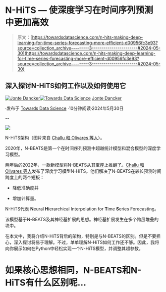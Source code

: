 # N-HiTS — 使深度学习在时间序列预测中更加高效

> 原文：[https://towardsdatascience.com/n-hits-making-deep-learning-for-time-series-forecasting-more-efficient-d00956fc3e93?source=collection_archive---------3-----------------------#2024-05-30](https://towardsdatascience.com/n-hits-making-deep-learning-for-time-series-forecasting-more-efficient-d00956fc3e93?source=collection_archive---------3-----------------------#2024-05-30)

## 深入探讨N-HiTS如何工作以及如何使用它

[](https://medium.com/@jodancker?source=post_page---byline--d00956fc3e93--------------------------------)[![Jonte Dancker](../Images/29e37a1a1cabc15cfb90a860b2931f03.png)](https://medium.com/@jodancker?source=post_page---byline--d00956fc3e93--------------------------------)[](https://towardsdatascience.com/?source=post_page---byline--d00956fc3e93--------------------------------)[![Towards Data Science](../Images/a6ff2676ffcc0c7aad8aaf1d79379785.png)](https://towardsdatascience.com/?source=post_page---byline--d00956fc3e93--------------------------------) [Jonte Dancker](https://medium.com/@jodancker?source=post_page---byline--d00956fc3e93--------------------------------)

·发布于 [Towards Data Science](https://towardsdatascience.com/?source=post_page---byline--d00956fc3e93--------------------------------) ·10分钟阅读·2024年5月30日

--

![](../Images/425a28dbdf638a9e2e73b20022ce5f2a.png)

N-HiTS架构（图片来自 [Challu 和 Olivares 等人](https://arxiv.org/abs/2201.12886)）。

2020年，N-BEATS是第一个在时间序列预测中超越统计模型和混合模型的深度学习模型。

两年后的2022年，一款新模型将N-BEATS从其宝座上推翻了。[Challu 和 Olivares 等人](https://arxiv.org/abs/2201.12886)发布了深度学习模型N-HiTS。他们解决了N-BEATS在较长预测时间跨度上的两个短板：

+   降低准确度并

+   增加计算量。

N-HiTS代表 **N**eural **Hi**erarchical Interpolation for **T**ime **S**eries Forecasting。

该模型基于N-BEATS及其神经基扩展的思想。神经基扩展发生在多个跨层堆叠的块中。

在本文中，我将介绍N-HiTS背后的架构，特别是与N-BEATS的区别。但是不要担心，深入探讨将易于理解。不过，单单理解N-HiTS如何工作还不够。因此，我将向你展示如何在Python中轻松实现一个N-HiTS模型，并调整其超参数。

# **如果核心思想相同，N-BEATS和N-HiTS有什么区别呢**…
